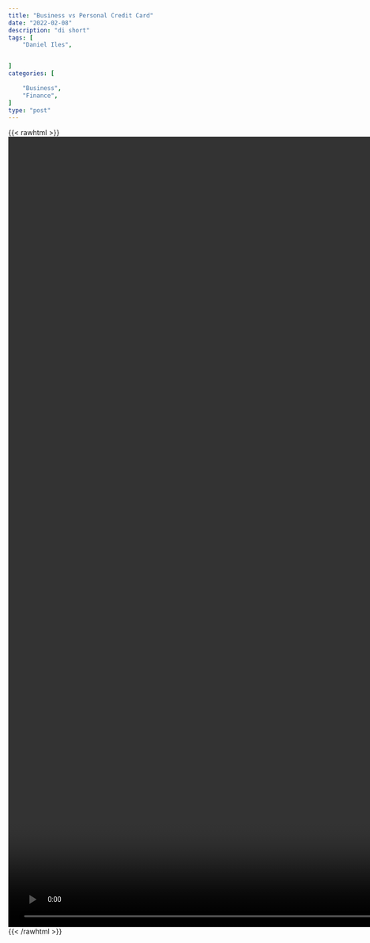 ```yaml
---
title: "Business vs Personal Credit Card"
date: "2022-02-08"
description: "di short"
tags: [
    "Daniel Iles",


]
categories: [
    
    "Business",
    "Finance",
]
type: "post"
---
```

{{< rawhtml >}}
    <video style="height:40vh;width:auto" overflow="hidden" controls>
        <source src="https://clips.dev00ps.com/Daniel%20Iles/Business%20Vs%20Personal%20Credit.mp4" type="video/mp4"> 
    </video>
{{< /rawhtml >}}